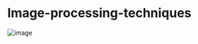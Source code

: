 # Image-processing-techniques


![image](https://github.com/ahmadsaad2/Image-processing-techniques/assets/137313539/0fc1cced-cc92-454c-a129-8724e014e5c5)
